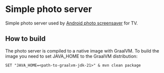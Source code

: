 # Simple photo server

Simple photo server used by [Android photo screensaver](https://github.com/pmarinova/android-photo-screensaver) for TV.

## How to build

The photo server is compiled to a native image with GraalVM.
To build the image you need to set JAVA_HOME to the GraalVM distribution:

`SET "JAVA_HOME=<path-to-graalvm-jdk-21>" & mvn clean package`